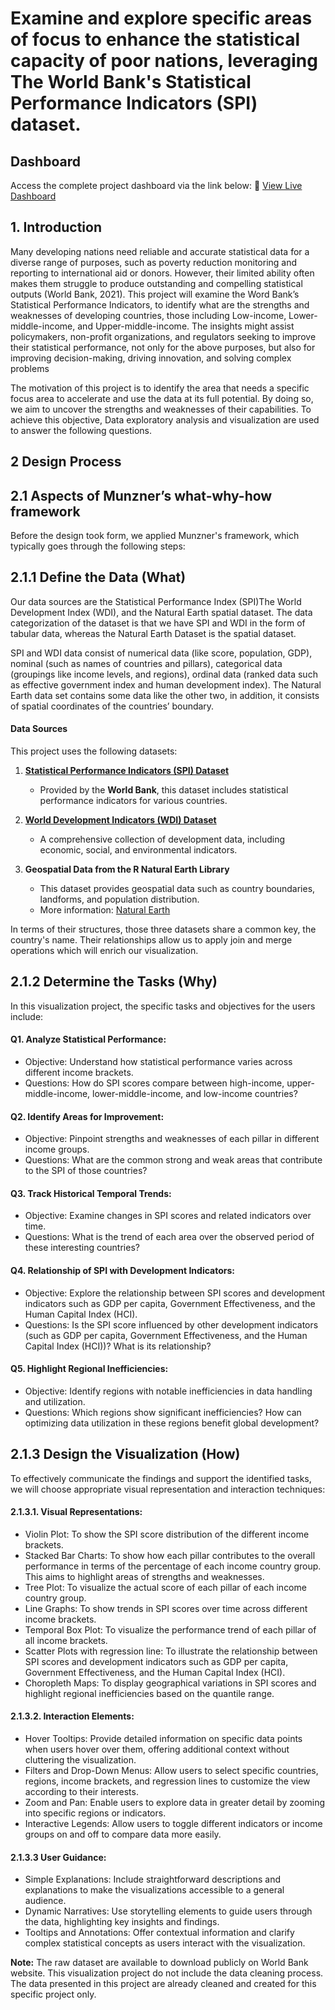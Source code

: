 # Examine and explore specific areas of focus to enhance the statistical capacity of poor nations, leveraging The World Bank's Statistical Performance Indicators (SPI) dataset.

## Dashboard
Access the complete project dashboard via the link below:
🔗 [View Live Dashboard](https://chandarakhvan.shinyapps.io/SPI_dashboard/)

## 1. Introduction 
Many developing nations need reliable and accurate statistical data for a diverse range of purposes, such as poverty reduction monitoring and reporting to international aid or donors. However, their limited ability often makes them struggle to produce outstanding and compelling statistical outputs (World Bank, 2021). This project will examine the Word Bank’s Statistical Performance Indicators, to identify what are the strengths and weaknesses of developing countries, those including Low-income, Lower-middle-income, and Upper-middle-income. The insights might assist policymakers, non-profit organizations, and regulators seeking to improve their statistical performance, not only for the above purposes, but also for improving decision-making, driving innovation, and solving complex problems

The motivation of this project is to identify the area that needs a specific focus area to accelerate and use the data at its full potential. By doing so, we aim to uncover the strengths and weaknesses of their capabilities. To achieve this objective,  Data exploratory analysis and visualization are used to answer the following questions.

## 2	Design Process 
## 2.1	Aspects of Munzner’s what-why-how framework
Before the design took form, we applied Munzner's framework, which typically goes through the following steps:
## 2.1.1	Define the Data (What)
Our data sources are the Statistical Performance Index (SPI)The World Development Index (WDI), and the Natural Earth spatial dataset. The data categorization of the dataset is that we have SPI and WDI in the form of tabular data, whereas the Natural Earth Dataset is the spatial dataset. 
 
SPI and WDI data consist of numerical data (like score, population, GDP), nominal (such as names of countries and pillars), categorical data (groupings like income levels, and regions), ordinal data (ranked data such as effective government index and human development index). The Natural Earth data set contains some data like the other two, in addition, it consists of spatial coordinates of the countries’ boundary. 
#### Data Sources  
This project uses the following datasets:  

1. **[Statistical Performance Indicators (SPI) Dataset](https://datacatalog.worldbank.org/search/dataset/0037996/Statistical-Performance-Indicators)**  
   - Provided by the **World Bank**, this dataset includes statistical performance indicators for various countries.  

2. **[World Development Indicators (WDI) Dataset](https://databank.worldbank.org/source/world-development-indicators)**  
   - A comprehensive collection of development data, including economic, social, and environmental indicators.  

3. **Geospatial Data from the R Natural Earth Library**  
   - This dataset provides geospatial data such as country boundaries, landforms, and population distribution.  
   - More information: [Natural Earth](https://www.naturalearthdata.com/)  

In terms of their structures, those three datasets share a common key, the country's name. Their relationships allow us to apply join and merge operations which will enrich our visualization.
## 2.1.2	Determine the Tasks (Why)
In this visualization project, the specific tasks and objectives for the users include:

#### Q1.	Analyze Statistical Performance:
   - Objective: Understand how statistical performance varies across different income brackets.
   - Questions: How do SPI scores compare between high-income, upper-middle-income, lower-middle-income, and low-income countries?

#### Q2.	Identify Areas for Improvement:
   - Objective: Pinpoint strengths and weaknesses of each pillar in different income groups.
   - Questions: What are the common strong and weak areas that contribute to the SPI of those countries?

#### Q3.	Track Historical Temporal Trends:
   - Objective: Examine changes in SPI scores and related indicators over time.
   - Questions: What is the trend of each area over the observed period of these interesting countries?

#### Q4.	Relationship of SPI with Development Indicators:
   - Objective: Explore the relationship between SPI scores and development indicators such as GDP per capita, Government Effectiveness, and the Human Capital Index (HCI).
   - Questions: Is the SPI score influenced by other development indicators (such as GDP per capita, Government Effectiveness, and the Human Capital Index (HCI))? What is its relationship?

#### Q5.	Highlight Regional Inefficiencies:
   - Objective: Identify regions with notable inefficiencies in data handling and utilization.
   - Questions: Which regions show significant inefficiencies? How can optimizing data utilization in these regions benefit global development?
## 2.1.3	Design the Visualization (How)
To effectively communicate the findings and support the identified tasks, we will choose appropriate visual representation and interaction techniques:
#### 2.1.3.1.	Visual Representations:
   - Violin Plot:  To show the SPI score distribution of the different income brackets.
   - Stacked Bar Charts: To show how each pillar contributes to the overall performance in terms of the percentage of each income country group. This aims to highlight areas of strengths and weaknesses.
   - Tree Plot: To visualize the actual score of each pillar of each income country group.
   - Line Graphs: To show trends in SPI scores over time across different income brackets.
   - Temporal Box Plot:  To visualize the performance trend of each pillar of all income brackets. 
   - Scatter Plots with regression line: To illustrate the relationship between SPI scores and development indicators such as GDP per capita, Government Effectiveness, and the Human Capital Index (HCI).
   - Choropleth Maps: To display geographical variations in SPI scores and highlight regional inefficiencies based on the quantile range.

#### 2.1.3.2.	Interaction Elements:
   - Hover Tooltips: Provide detailed information on specific data points when users hover over them, offering additional context without cluttering the visualization.
   - Filters and Drop-Down Menus: Allow users to select specific countries, regions, income brackets, and regression lines to customize the view according to their interests.
   - Zoom and Pan: Enable users to explore data in greater detail by zooming into specific regions or indicators.
   - Interactive Legends: Allow users to toggle different indicators or income groups on and off to compare data more easily.

#### 2.1.3.3	User Guidance:
   - Simple Explanations: Include straightforward descriptions and explanations to make the visualizations accessible to a general audience.
   - Dynamic Narratives: Use storytelling elements to guide users through the data, highlighting key insights and findings.
   - Tooltips and Annotations: Offer contextual information and clarify complex statistical concepts as users interact with the visualization.

**Note:** The raw dataset are available to download publicly on World Bank website. This visualization project do not include the data cleaning process. The data presented in this project are already cleaned and created for this specific project only. 

